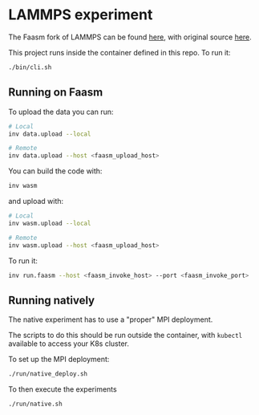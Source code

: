 # LAMMPS experiment

The Faasm fork of LAMMPS can be found [here](https://github.com/faasm/lammps),
with original source [here](https://lammps.sandia.gov/).

This project runs inside the container defined in this repo. To run it:

```bash
./bin/cli.sh
```

## Running on Faasm

To upload the data you can run:

```bash
# Local
inv data.upload --local

# Remote
inv data.upload --host <faasm_upload_host>
```

You can build the code with:

```bash
inv wasm
```

and upload with:

```bash
# Local
inv wasm.upload --local

# Remote
inv wasm.upload --host <faasm_upload_host>
```

To run it:

```bash
inv run.faasm --host <faasm_invoke_host> --port <faasm_invoke_port>
```

## Running natively

The native experiment has to use a "proper" MPI deployment.

The scripts to do this should be run outside the container, with `kubectl`
available to access your K8s cluster.

To set up the MPI deployment:

```bash
./run/native_deploy.sh
```

To then execute the experiments

```bash
./run/native.sh
```

